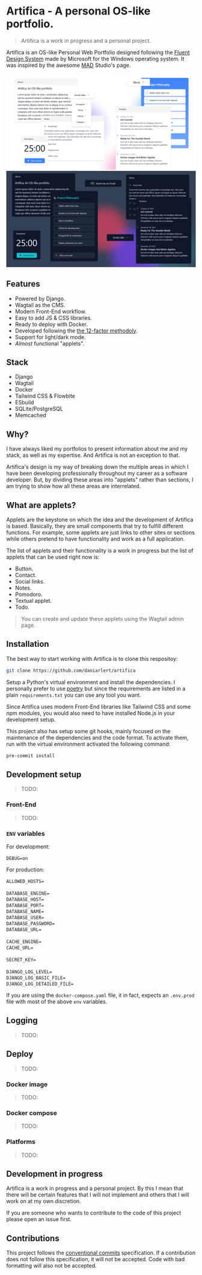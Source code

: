 # Artifica - A personal OS-like portfolio.

> Artifica is a work in progress and a personal project.

Artifica is an OS-like Personal Web Portfolio designed following the [Fluent Design System](https://www.microsoft.com/design/fluent/) made by Microsoft for the Windows operating system. It was inspired by the awesome [MAD](https://mad.ac/) Studio's page.

![Light mode screenshot](./assets/screenshot-light.png)
![Dark mode screenshot](./assets/screenshot-dark.png)

## Features

- Powered by Django.
- Wagtail as the CMS.
- Modern Front-End workflow.
- Easy to add JS & CSS libraries.
- Ready to deploy with Docker.
- Developed following the [the 12-factor methodoly](https://www.12factor.net/).
- Support for light/dark mode.
- _Almost_ functional "applets".

## Stack

- Django
- Wagtail
- Docker
- Tailwind CSS & Flowbite
- ESbuild
- SQLite/PostgreSQL
- Memcached

## Why?

I have always liked my portfolios to present information about me and my stack, as well as my expertise. And Artifica is not an exception to that.

Artifica's design is my way of breaking down the multiple areas in which I have been developing professionally throughout my career as a software developer. But, by dividing these areas into "applets" rather than sections, I am trying to show how all these areas are interrelated.

## What are applets?

Applets are the keystone on which the idea and the development of Artifica is based. Basically, they are small components that try to fulfill different functions. For example, some applets are just links to other sites or sections while others pretend to have functionality and work as a full application.

The list of applets and their functionality is a work in progress but the list of applets that can be used right now is:

- Button.
- Contact.
- Social links.
- Notes.
- Pomodoro.
- Textual applet.
- Todo.

> You can create and update these applets using the Wagtail admin page.

## Installation

The best way to start working with Artifica is to clone this respositoy:

```bash
git clone https://github.com/daniarlert/artifica
```

Setup a Python's virtual environment and install the dependencies. I personally prefer to use [poetry](https://python-poetry.org/) but since the requirements are listed in a plain `requirements.txt` you can use any tool you want.

Since Artifica uses modern Front-End libraries like Tailwind CSS and some npm modules, you would also need to have installed Node.js in your development setup.

This project also has setup some git hooks, mainly focused on the maintenance of the dependencies and the code format. To activate them, run with the virtual environment activated the following command:

```bash
pre-commit install
```

## Development setup

> TODO:

### Front-End

> TODO:

### `ENV` variables

For development:

```plain
DEBUG=on
```

For production:

```plain
ALLOWED_HOSTS=

DATABASE_ENGINE=
DATABASE_HOST=
DATABASE_PORT=
DATABASE_NAME=
DATABASE_USER=
DATABASE_PASSWORD=
DATABASE_URL=

CACHE_ENGINE=
CACHE_URL=

SECRET_KEY=

DJANGO_LOG_LEVEL=
DJANGO_LOG_BASIC_FILE=
DJANGO_LOG_DETAILED_FILE=
```

If you are using the `docker-compose.yaml` file, it in fact, expects an `.env.prod` file with most of the above `env` variables.

## Logging

> TODO:

## Deploy

> TODO:

### Docker image

> TODO:

### Docker compose

> TODO:

### Platforms

> TODO:

## Development in progress

Artifica is a work in progress and a personal project. By this I mean that there will be certain features that I will not implement and others that I will work on at my own discretion.

If you are someone who wants to contribute to the code of this project please open an issue first.

## Contributions

This project follows the [conventional commits](https://www.conventionalcommits.org/en/v1.0.0/) specification. If a contribution does not follow this specification, it will not be accepted. Code with bad formatting will also not be accepted.
